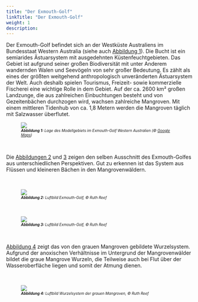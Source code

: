 ```yaml
---
title: "Der Exmouth-Golf"
linkTitle: "Der Exmouth-Golf"
weight: 1
description:
---
```


Der Exmouth-Golf befindet sich an der Westküste Australiens im Bundesstaat Western Australia (siehe auch <a href="/de/docs/beispielmodell_exmouth_gulf/der_exmouth_golf/#Abbildung_1">Abbildung 1</a>). Die Bucht ist ein semiarides Ästuarsystem mit ausgedehnten Küstenfeuchtgebieten. Das Gebiet ist aufgrund seiner großen Biodiversität mit unter Anderem wandernden Walen und Seevögeln von sehr großer Bedeutung. Es zählt als eines der größten weitgehend anthropologisch unveränderten Ästuarsystem der Welt. Auch deshalb spielen Tourismus, Freizeit- sowie kommerzielle Fischerei eine wichtige Rolle in dem Gebiet. Auf der ca. 2600 km² großen Landzunge, die aus zahlreichen Einbuchtungen besteht und von Gezeitenbächen durchzogen wird, wachsen zahlreiche Mangroven. Mit einem mittleren Tidenhub von ca. 1,8 Metern werden die Mangroven täglich mit Salzwasser überflutet.


<figure>
<a name="Abbildung_1"></a>
<img src="/pictures/exmouth_gulf/lage_uebersicht.jpg"/>
<figcaption><font size = "1"><i><b>Abbildung 1:</b> Lage des Modellgebiets im Exmouth-Golf Western Australien (&copy; <a href="https://www.google.de/maps">Google Maps</a>)</i></font></figcaption>
</figure><p>
&nbsp;
<p>

Die <a href="/de/docs/beispielmodell_exmouth_gulf/der_exmouth_golf/#Abbildung_2">Abbildungen 2</a> und <a href="/de/docs/beispielmodell_exmouth_gulf/der_exmouth_golf/#Abbildung_3">3</a> zeigen den selben Ausschnitt des Exmouth-Golfes aus unterschiedlichen Perspektiven. Gut zu erkennen ist das System aus Flüssen und kleineren Bächen in den Mangrovenwäldern.
&nbsp;
<p>
&nbsp;

<figure>
<a name="Abbildung_2"></a>
<img src="/pictures/exmouth_gulf/mangroven_luftbild_1.jpg">
<figcaption><font size = "1"><i><b>Abbildung 2:</b> Luftbild Exmouth-Golf, &copy; Ruth Reef</i></font></figcaption>
</figure><p>
&nbsp;

<figure>
<a name="Abbildung_3"></a>
<img src="/pictures/exmouth_gulf/mangroven_luftbild_2.jpg">
<figcaption><font size = "1"><i><b>Abbildung 3:</b> Luftbild Exmouth-Golf, &copy; Ruth Reef</i></font></figcaption>
</figure><p>
&nbsp;

<a href="/de/docs/beispielmodell_exmouth_gulf/der_exmouth_golf/#Abbildung_4">Abbildung 4</a> zeigt das von den grauen Mangroven gebildete Wurzelsystem. Aufgrund der anoxischen Verhältnisse im Untergrund der Mangrovenwälder bildet die graue Mangrove Wurzeln, die Teilweise auch bei Flut über der Wasseroberfläche liegen und somit der Atmung dienen.
&nbsp;
<p>
&nbsp;

<figure>
<a name="Abbildung_4"></a>
<img src="/pictures/exmouth_gulf/mangroven_wurzeln.jpg">
<figcaption><font size = "1"><i><b>Abbildung 4:</b> Luftbild Wurzelsystem der grauen Mangroven, &copy; Ruth Reef</i></font></figcaption>
</figure><p>
